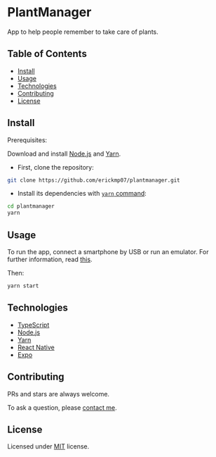 # PlantManager

App to help people remember to take care of plants.

## Table of Contents

- [Install](#install)
- [Usage](#usage)
- [Technologies](#technologies)
- [Contributing](#contributing)
- [License](#license)

## Install

Prerequisites:

Download and install [Node.js](https://nodejs.org/en/download/) and [Yarn](https://classic.yarnpkg.com/en/docs/install/).

- First, clone the repository:
```bash
git clone https://github.com/erickmp07/plantmanager.git
```

- Install its dependencies with [`yarn` command](https://classic.yarnpkg.com/en/docs/usage):
```bash
cd plantmanager
yarn
```

## Usage

To run the app, connect a smartphone by USB or run an emulator. For further information, read [this](https://docs.expo.dev/get-started/create-a-new-app/#opening-the-app-on-your-phonetablet).

Then:

```bash
yarn start
```

## Technologies

- [TypeScript](https://www.typescriptlang.org/)
- [Node.js](https://nodejs.org/)
- [Yarn](https://yarnpkg.com/)
- [React Native](https://reactnative.dev/)
- [Expo](https://docs.expo.io/)

## Contributing

PRs and stars are always welcome.

To ask a question, please [contact me](mailto:erimacedo_92@hotmail.com).

## License

Licensed under [MIT](LICENSE) license.
